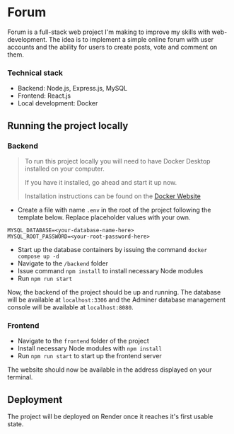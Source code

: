 # Forum

Forum is a full-stack web project I'm making to improve my skills with web-development. The idea is to implement a simple online forum with user accounts and the ability for users to create posts, vote and comment on them.

### Technical stack

* Backend: Node.js, Express.js, MySQL
* Frontend: React.js
* Local development: Docker

## Running the project locally

### Backend

> To run this project locally you will need to have Docker Desktop installed on your computer.
>
> If you have it installed, go ahead and start it up now.
>
> Installation instructions can be found on the [Docker Website](https://www.docker.com/get-started/)

* Create a file with name `.env` in the root of the project following the template below. Replace placeholder values with your own.
```
MYSQL_DATABASE=<your-database-name-here>
MYSQL_ROOT_PASSWORD=<your-root-password-here>
```
* Start up the database containers by issuing the command `docker compose up -d`
* Navigate to the `/backend` folder
* Issue command `npm install` to install necessary Node modules
* Run `npm run start`

Now, the backend of the project should be up and running. The database will be available at `localhost:3306` and the Adminer database management console will be available at `localhost:8080`.


### Frontend

* Navigate to the `frontend` folder of the project
* Install necessary Node modules with `npm install`
* Run `npm run start` to start up the frontend server

The website should now be available in the address displayed on your terminal.


## Deployment

The project will be deployed on Render once it reaches it's first usable state.
